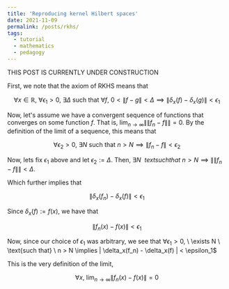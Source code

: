 ```yaml
---
title: 'Reproducing kernel Hilbert spaces'
date: 2021-11-09
permalink: /posts/rkhs/
tags:
  - tutorial
  - mathematics
  - pedagogy
---
```


THIS POST IS CURRENTLY UNDER CONSTRUCTION


First, we note that the axiom of RKHS means that 

$$\forall x \in \mathbb{R}, \ \forall \epsilon_1 > 0, \ \exists \Delta \ \text{such that} \ \forall f, \ 0 \lt \| f-g \| \lt \Delta \implies \|\delta_x(f) - \delta_x(g) \| < \epsilon_1$$

Now, let's assume we have a convergent sequence of functions that converges on some function $f$. That is, $\lim_{n \rightarrow \infty} \|\|f_n - f\|\| = 0$. By the definition of the limit of a sequence, this means that

$$\forall \epsilon_2 > 0, \ \exists N \ \text{such that} \ n > N \implies \| f_n - f \| < \epsilon_2$$

Now, lets fix $\epsilon_1$ above and let $\epsilon_2 := \Delta$. Then, $\exists N \ \ text{such that} \ n > N \implies \|\| f_n - f \|\| < \Delta$. 

Which further implies that 

$$\| \delta_x(f_n) - \delta_x(f) \| < \epsilon_1$$

Since $\delta_x(f) := f(x)$, we have that

$$\|f_n(x) - f(x) \| < \epsilon_1$$

Now, since our choice of $\epsilon_1$ was arbitrary, we see that $\forall \epsilon_1 > 0$, \ \exists N \ \text{such that} \ n > N \implies \| \delta_x(f_n) - \delta_x(f) \| < \epsilon_1$

This is the very definition of the limit, 

$$\forall x, \ \lim_{n \rightarrow \infty} \| f_n(x) - f(x) \| = 0$$
